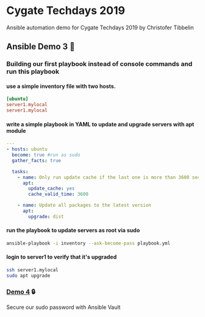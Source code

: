 # Cygate Techdays 2019
Ansible automation demo for Cygate Techdays 2019 by Christofer Tibbelin

## Ansible Demo 3 :book:

### Building our first playbook instead of console commands and run this playbook

#### use a simple inventory file with two hosts.
```INI
[ubuntu]
server1.mylocal
server1.mylocal
```

#### write a simple playbook in YAML to update and upgrade servers with apt module
```YAML
---
- hosts: ubuntu
  become: true #run as sudo
  gather_facts: true

  tasks:
    - name: Only run update cache if the last one is more than 3600 seconds ago
      apt:
        update_cache: yes
        cache_valid_time: 3600

    - name: Update all packages to the latest version
      apt:
        upgrade: dist
```

#### run the playbook to update servers as root via sudo
```sh
ansible-playbook -i inventory --ask-become-pass playbook.yml
```

#### login to server1 to verify that it's upgraded
```sh
ssh server1.mylocal
sudo apt upgrade
```

### [Demo 4](../demo4/) :lock:
Secure our sudo password with Ansible Vault
